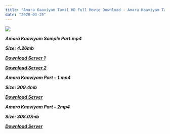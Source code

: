 ```yaml
---
title: "Amara Kaaviyam Tamil HD Full Movie Download - Amara Kaaviyam Tamil HD Movie Download"
date: "2020-03-25"
---
```


![](https://images.moviebuff.com/5b6620d5-caf1-4a60-acff-356d3f87bcfd?w=500)

**_Amara Kaaviyam Sample Part.mp4_**

**_Size: 4.26mb_**

**_[Download Server 1](http://dl2.tamilsrcg.xyz/load/2014/Amara{8713b6b5f6e59cdcf244c33a3a7a492372c7347c9d869ddefa7d70dd3612d3d9}20Kaaviyam/Amara{8713b6b5f6e59cdcf244c33a3a7a492372c7347c9d869ddefa7d70dd3612d3d9}20Kaaviyam{8713b6b5f6e59cdcf244c33a3a7a492372c7347c9d869ddefa7d70dd3612d3d9}20(2014){8713b6b5f6e59cdcf244c33a3a7a492372c7347c9d869ddefa7d70dd3612d3d9}20DvdRip{8713b6b5f6e59cdcf244c33a3a7a492372c7347c9d869ddefa7d70dd3612d3d9}20HD{8713b6b5f6e59cdcf244c33a3a7a492372c7347c9d869ddefa7d70dd3612d3d9}20Sample.mp4)_**

**_[Download Server 2](http://dl2.tamilsrcg.xyz/load/2014/Amara{8713b6b5f6e59cdcf244c33a3a7a492372c7347c9d869ddefa7d70dd3612d3d9}20Kaaviyam/Amara{8713b6b5f6e59cdcf244c33a3a7a492372c7347c9d869ddefa7d70dd3612d3d9}20Kaaviyam{8713b6b5f6e59cdcf244c33a3a7a492372c7347c9d869ddefa7d70dd3612d3d9}20(2014){8713b6b5f6e59cdcf244c33a3a7a492372c7347c9d869ddefa7d70dd3612d3d9}20DvdRip{8713b6b5f6e59cdcf244c33a3a7a492372c7347c9d869ddefa7d70dd3612d3d9}20HD{8713b6b5f6e59cdcf244c33a3a7a492372c7347c9d869ddefa7d70dd3612d3d9}20Sample.mp4)_**

**_Amara Kaaviyam Part – 1.mp4_**

**_Size: 309.4mb_**

**_[Download Server](http://dl2.tamilsrcg.xyz/load/2014/Amara{8713b6b5f6e59cdcf244c33a3a7a492372c7347c9d869ddefa7d70dd3612d3d9}20Kaaviyam/Amara{8713b6b5f6e59cdcf244c33a3a7a492372c7347c9d869ddefa7d70dd3612d3d9}20Kaaviyam{8713b6b5f6e59cdcf244c33a3a7a492372c7347c9d869ddefa7d70dd3612d3d9}20(2014){8713b6b5f6e59cdcf244c33a3a7a492372c7347c9d869ddefa7d70dd3612d3d9}20DvdRip{8713b6b5f6e59cdcf244c33a3a7a492372c7347c9d869ddefa7d70dd3612d3d9}20HD{8713b6b5f6e59cdcf244c33a3a7a492372c7347c9d869ddefa7d70dd3612d3d9}20Part{8713b6b5f6e59cdcf244c33a3a7a492372c7347c9d869ddefa7d70dd3612d3d9}201.mp4)_** 

**_Amara Kaaviyam Part – 2mp4_**

**_Size: 308.07mb_**

**_[Download Server](http://dl2.tamilsrcg.xyz/load/2014/Amara{8713b6b5f6e59cdcf244c33a3a7a492372c7347c9d869ddefa7d70dd3612d3d9}20Kaaviyam/Amara{8713b6b5f6e59cdcf244c33a3a7a492372c7347c9d869ddefa7d70dd3612d3d9}20Kaaviyam{8713b6b5f6e59cdcf244c33a3a7a492372c7347c9d869ddefa7d70dd3612d3d9}20(2014){8713b6b5f6e59cdcf244c33a3a7a492372c7347c9d869ddefa7d70dd3612d3d9}20DvdRip{8713b6b5f6e59cdcf244c33a3a7a492372c7347c9d869ddefa7d70dd3612d3d9}20HD{8713b6b5f6e59cdcf244c33a3a7a492372c7347c9d869ddefa7d70dd3612d3d9}20Part{8713b6b5f6e59cdcf244c33a3a7a492372c7347c9d869ddefa7d70dd3612d3d9}202.mp4)_**
